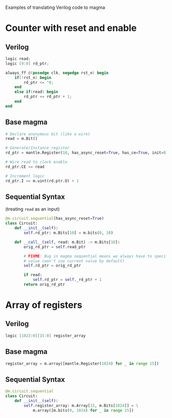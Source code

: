 Examples of translating Verilog code to magma

# Counter with reset and enable 
## Verilog
```verilog
logic read;
logic [9:0] rd_ptr;

always_ff @(posedge clk, negedge rst_n) begin
    if(!rst_n) begin
        rd_ptr <= '0;
    end
    else if(read) begin
        rd_ptr <= rd_ptr + 1;
    end
end
```

## Base magma
```python
# Declare anonymous bit (like a wire)
read = m.Bit()

# Generate/Instance register
rd_ptr = mantle.Register(10, has_async_reset=True, has_ce=True, init=0)

# Wire read to clock enable
rd_ptr.CE <= read

# Increment logic
rd_ptr.I <= m.uint(rd.ptr.O) + 1
```

## Sequential Syntax
(treating `read` as an input)

```python
@m.circuit.sequential(has_async_reset=True)
class Circuit:
    def __init__(self):
        self.rd_ptr: m.Bits[10] = m.bits(0, 10)

    def __call__(self, read: m.Bit) -> m.Bits[10]:
        orig_rd_ptr = self.read_ptr

        # FIXME: Bug in magma sequential means we always have to specify a next
        # value (won't use current value by default)
        self.rd_ptr = orig_rd_ptr

        if read:
            self.rd_ptr = self._rd_ptr + 1
        return orig_rd_ptr
```

# Array of registers

## Verilog
```verilog
logic [1023:0][15:0] register_array
```

## Base magma
```python
register_array = m.array([mantle.Register(1024) for _ in range 15])
```

## Sequential Syntax
```python
@m.circuit.sequential
class Circuit:
    def __init__(self):
        self.register_array: m.Array[15, m.Bits[1024]] = \
            m.array([m.bits(0, 1024) for _ in range 15])
```
